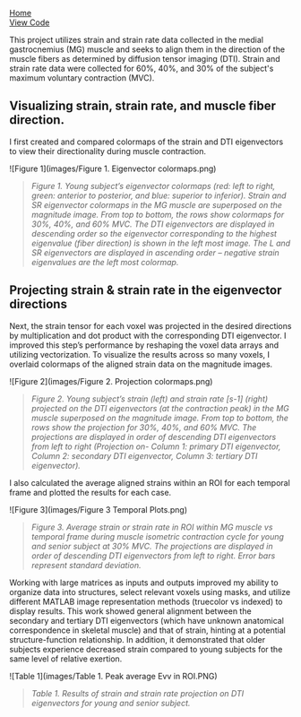 [Home](https://bcunnane.github.io/)  
[View Code](https://github.com/bcunnane/FAS)

This project utilizes strain and strain rate data collected in the medial gastrocnemius (MG) muscle and seeks to align them in the direction of the muscle fibers as determined by diffusion tensor imaging (DTI). Strain and strain rate data were collected for 60%, 40%, and 30% of the subject's maximum voluntary contraction (MVC).

## Visualizing strain, strain rate, and muscle fiber direction.

I first created and compared colormaps of the strain and DTI eigenvectors to view their directionality during muscle contraction.

![Figure 1](images/Figure 1. Eigenvector colormaps.png)
> *Figure 1. Young subject’s eigenvector colormaps (red: left to right, green: anterior to posterior, and blue: superior to inferior). Strain and SR eigenvector colormaps in the MG muscle are superposed on the magnitude image. From top to bottom, the rows show colormaps for 30%, 40%, and 60% MVC. The DTI eigenvectors are displayed in descending order so the eigenvector corresponding to the highest eigenvalue (fiber direction) is shown in the left most image. The L and SR eigenvectors are displayed in ascending order – negative strain eigenvalues are the left most colormap.*

## Projecting strain & strain rate in the eigenvector directions

Next, the strain tensor for each voxel was projected in the desired directions by multiplication and dot product with the corresponding DTI eigenvector. I improved this step’s performance by reshaping the voxel data arrays and utilizing vectorization. To visualize the results across so many voxels, I overlaid colormaps of the aligned strain data on the magnitude images. 

![Figure 2](images/Figure 2. Projection colormaps.png)
> *Figure 2. Young subject’s strain (left) and strain rate [s-1] (right) projected on the DTI eigenvectors (at the contraction peak) in the MG muscle superposed on the magnitude image. From top to bottom, the rows show the projection for 30%, 40%, and 60% MVC. The projections are displayed in order of descending DTI eigenvectors from left to right (Projection on- Column 1: primary DTI eigenvector, Column 2: secondary DTI eigenvector, Column 3: tertiary DTI eigenvector).*

I also calculated the average aligned strains within an ROI for each temporal frame and plotted the results for each case. 

![Figure 3](images/Figure 3 Temporal Plots.png)
> *Figure 3. Average strain or strain rate in ROI within MG muscle vs temporal frame during muscle isometric contraction cycle for young and senior subject at 30% MVC. The projections are displayed in order of descending DTI eigenvectors from left to right. Error bars represent standard deviation.*


Working with large matrices as inputs and outputs improved my ability to organize data into structures, select relevant voxels using masks, and utilize different MATLAB image representation methods (truecolor vs indexed) to display results. This work showed general alignment between the secondary and tertiary DTI eigenvectors (which have unknown anatomical correspondence in skeletal muscle) and that of strain, hinting at a potential structure-function relationship. In addition, it demonstrated that older subjects experience decreased strain compared to young subjects for the same level of relative exertion.

![Table 1](images/Table 1. Peak average Evv in ROI.PNG)
> *Table 1. Results of strain and strain rate projection on DTI eigenvectors for young and senior subject.*
